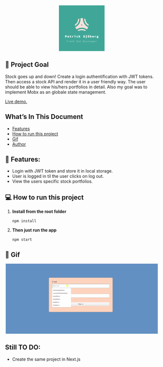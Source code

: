 <p align="center">
<img src="/src/images/pazlogo.png" alt="Patrick Sjöberg logo" width="150"/>
</p>


## 🚩 Project Goal

Stock goes up and down! 
Create a login authentification with JWT tokens. Then access a stock API and render it in a user friendly way.
The user should be able to view his/hers portfolios in detail.
Also my goal was to implement Mobx as an globale state management.

  <a href="https://portfolio-manager.surge.sh/" target="_blank">
    Live demo.
  </a>



## What’s In This Document

- [Features](#-features)
- [How to run this project](#-how-to-run-this-project)
- [Gif](#-gif)
- [Author](#-author)


## 🔔 Features:

  * Login with JWT token and store it in local storage.
  * User is logged in til the user clicks on log out.
  * View the users specific stock portfolios.
  

## 💻 How to run this project
1. **Install from the root folder**

   ```shell
   npm install

   ```
2. **Then just run the app**
  
   ```shell
   npm start

   ```

## 💾 Gif
  
  <p align="center">
<img src="/src/images/portfolio-manager.gif" alt="schoolPlayer" width="500"/>
</p>

 
## Still TO DO:

 * Create the same project in Next.js
 
 

